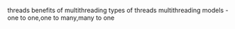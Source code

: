 threads
benefits of multithreading
types of threads
multithreading models - one to one,one to many,many to one
